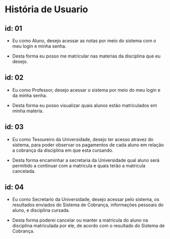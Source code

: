 # História de Usuario

## id: 01
* Eu como Aluno, desejo acessar as notas por meio do sistema com o meu login e minha senha.

* Desta forma eu posso me matricular nas materias da disciplina que eu desejo.

## id: 02
* Eu como Professor, desejo acessar o sistema por meio do meu login e da minha senha.

* Desta forma eu posso visualizar quais alunos estão matriculados em minha materia.

## id: 03
* Eu como Tesoureiro da Universidade, desejo ter acesso atravez do sistema, para poder observar os pagamentos de cada aluno em relação a cobrança da disciplina em que esta cursando.

* Desta forma encaminhar a secretaria da Universidade qual aluno será permitido a continuar com a matricula e quais terão a matricula cancelada.

## id: 04
* Eu como Secretario da Universidade, desejo acessar pelo sistema, os resultados enviados do Sistema de Cobrança, informações pessoais do aluno, e disciplina cursada.

* Desta forma poderei cancelar ou manter a matricula do aluno na disciplina matriculada por ele, de acordo com o resultado do Sistema de Cobrança.
